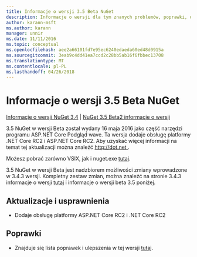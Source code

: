 ```yaml
---
title: Informacje o wersji 3.5 Beta NuGet
description: Informacje o wersji dla tym znanych problemów, poprawki, dodatkowe funkcje i dcr 3.5 NuGet w wersji Beta.
author: karann-msft
ms.author: karann
manager: unnir
ms.date: 11/11/2016
ms.topic: conceptual
ms.openlocfilehash: aee2a66101fd7e95ec6240edaeda60ed48d0915a
ms.sourcegitcommit: 3eab9c4dd41ea7ccd2c28bb5ab16f6fbbec13708
ms.translationtype: MT
ms.contentlocale: pl-PL
ms.lasthandoff: 04/26/2018
---
```

# <a name="nuget-35-beta-release-notes"></a>Informacje o wersji 3.5 Beta NuGet

[Informacje o wersji NuGet 3.4](../release-notes/nuget-3.4.md) | [NuGet 3.5 Beta2 informacje o wersji](../release-notes/nuget-3.5-Beta2.md)

3.5 NuGet w wersji Beta został wydany 16 maja 2016 jako część narzędzi programu ASP.NET Core Podgląd wave. Ta wersja dodaje obsługę platformy .NET Core RC2 i ASP.NET Core RC2. Aby uzyskać więcej informacji na temat tej aktualizacji można znaleźć [ http://dot.net ](http://dot.net).

Możesz pobrać zarówno VSIX, jak i nuget.exe [tutaj](https://dist.nuget.org/index.html).

3.5 NuGet w wersji Beta jest nadzbiorem możliwości zmiany wprowadzone w 3.4.3 wersji. Kompletny zestaw zmian, można znaleźć na stronie 3.4.3 informacje o wersji [tutaj](https://github.com/NuGet/Home/issues?q=is%3Aissue+milestone%3A3.4.3+is%3Aclosed) i informacje o wersji beta 3.5 poniżej.

## <a name="updates-and-improvements"></a>Aktualizacje i usprawnienia

* Dodaje obsługę platformy ASP.NET Core RC2 i .NET Core RC2

## <a name="fixes"></a>Poprawki

* Znajduje się lista poprawek i ulepszenia w tej wersji [tutaj](https://github.com/NuGet/Home/issues?q=is%3Aissue+milestone%3A%223.5+Beta%22+is%3Aclosed).